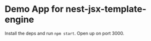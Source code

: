 # Demo App for nest-jsx-template-engine

Install the deps and run `npm start`. Open up on port 3000.